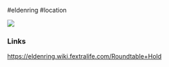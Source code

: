 #eldenring #location 

![](https://eldenring.wiki.fextralife.com/file/Elden-Ring/roundtable-hold-hub-location-preview-elden-ring-wiki-guide-300px-min.jpeg)
### Links
https://eldenring.wiki.fextralife.com/Roundtable+Hold